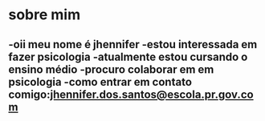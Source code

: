 # sobre mim
-oii meu nome é jhennifer
-estou interessada em fazer psicologia 
-atualmente estou cursando o ensino médio 
-procuro colaborar em em psicologia 
-como entrar em contato comigo:jhennifer.dos.santos@escola.pr.gov.com 
-
